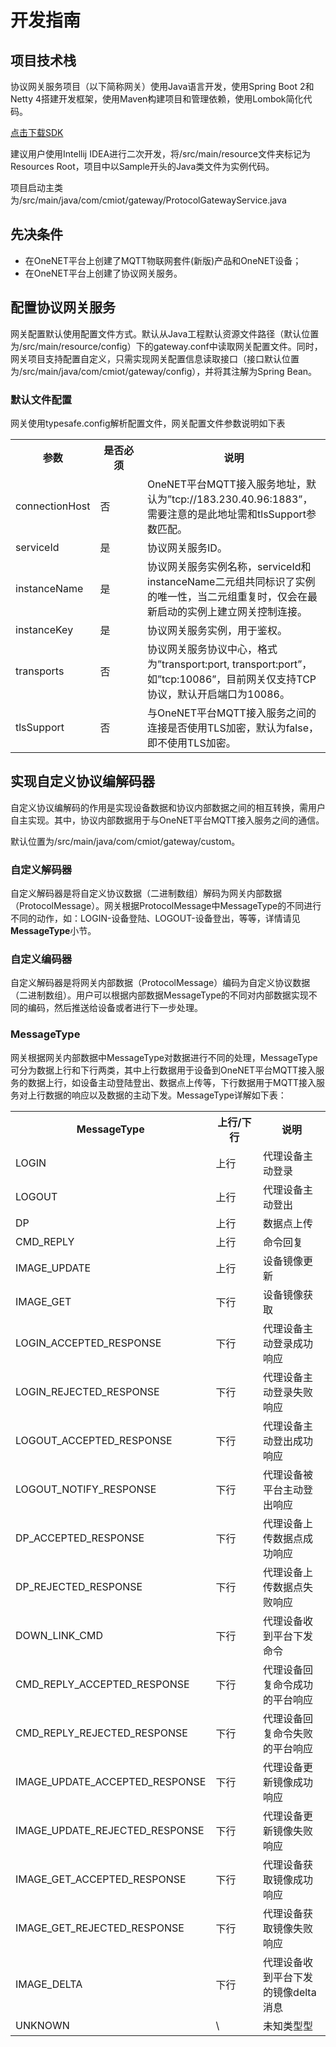# 开发指南

## 项目技术栈

协议网关服务项目（以下简称网关）使用Java语言开发，使用Spring Boot 2和Netty 4搭建开发框架，使用Maven构建项目和管理依赖，使用Lombok简化代码。

[点击下载SDK](/images/MQTTS/gateway/protocol-gateway0.0.2.zip)

建议用户使用Intellij IDEA进行二次开发，将/src/main/resource文件夹标记为Resources Root，项目中以Sample开头的Java类文件为实例代码。

项目启动主类为/src/main/java/com/cmiot/gateway/ProtocolGatewayService.java
## 先决条件
- 在OneNET平台上创建了MQTT物联网套件(新版)产品和OneNET设备；
- 在OneNET平台上创建了协议网关服务。

## 配置协议网关服务
网关配置默认使用配置文件方式。默认从Java工程默认资源文件路径（默认位置为/src/main/resource/config）下的gateway.conf中读取网关配置文件。同时，网关项目支持配置自定义，只需实现网关配置信息读取接口（接口默认位置为/src/main/java/com/cmiot/gateway/config），并将其注解为Spring Bean。

### 默认文件配置

网关使用typesafe.config解析配置文件，网关配置文件参数说明如下表

<table>
<tr><th width="25%">参数</th><th width="15%">是否必须</th><th >说明</th></tr>
<tr><td>connectionHost</td><td>否</td><td>OneNET平台MQTT接入服务地址，默认为”tcp://183.230.40.96:1883”，需要注意的是此地址需和tlsSupport参数匹配。
</td></tr>
<tr><td>serviceId</td><td>是</td><td>协议网关服务ID。</td></tr>
<tr><td>instanceName</td><td>是</td><td>协议网关服务实例名称，serviceId和instanceName二元组共同标识了实例的唯一性，当二元组重复时，仅会在最新启动的实例上建立网关控制连接。</td></tr>
<tr><td>instanceKey</td><td>是</td><td>协议网关服务实例，用于鉴权。</td></tr>
<tr><td>transports</td><td>否</td><td>协议网关服务协议中心，格式为”transport:port, transport:port”，如”tcp:10086”，目前网关仅支持TCP协议，默认开启端口为10086。</td></tr>
<tr><td>tlsSupport</td><td>否</td><td>与OneNET平台MQTT接入服务之间的连接是否使用TLS加密，默认为false，即不使用TLS加密。</td></tr>
</table>

## 实现自定义协议编解码器

自定义协议编解码的作用是实现设备数据和协议内部数据之间的相互转换，需用户自主实现。其中，协议内部数据用于与OneNET平台MQTT接入服务之间的通信。

默认位置为/src/main/java/com/cmiot/gateway/custom。

### 自定义解码器

自定义解码器是将自定义协议数据（二进制数组）解码为网关内部数据（ProtocolMessage）。网关根据ProtocolMessage中MessageType的不同进行不同的动作，如：LOGIN-设备登陆、LOGOUT-设备登出，等等，详情请见**MessageType**小节。

### 自定义编码器

自定义解码器是将网关内部数据（ProtocolMessage）编码为自定义协议数据（二进制数组）。用户可以根据内部数据MessageType的不同对内部数据实现不同的编码，然后推送给设备或者进行下一步处理。

###  MessageType

网关根据网关内部数据中MessageType对数据进行不同的处理，MessageType可分为数据上行和下行两类，其中上行数据用于设备到OneNET平台MQTT接入服务的数据上行，如设备主动登陆登出、数据点上传等，下行数据用于MQTT接入服务对上行数据的响应以及数据的主动下发。MessageType详解如下表：

<table>
<tr><th width="40%">MessageType</th><th width="15%">上行/下行</th><th >说明</th></tr>
<tr><td>LOGIN</td><td>上行</td><td>代理设备主动登录</td></tr>
<tr><td>LOGOUT</td><td>上行</td><td>代理设备主动登出</td></tr>
<tr><td>DP</td><td>上行</td><td>数据点上传</td></tr>
<tr><td>CMD_REPLY</td><td>上行</td><td>命令回复</td></tr>
<tr><td>IMAGE_UPDATE</td><td>上行</td><td>设备镜像更新</td></tr>
<tr><td>IMAGE_GET</td><td>下行</td><td>设备镜像获取</td></tr>
<tr><td>LOGIN_ACCEPTED_RESPONSE</td><td>下行</td><td>代理设备主动登录成功响应</td></tr>
<tr><td>LOGIN_REJECTED_RESPONSE</td><td>下行</td><td>代理设备主动登录失败响应</td></tr>
<tr><td>LOGOUT_ACCEPTED_RESPONSE</td><td>下行</td><td>代理设备主动登出成功响应</td></tr>
<tr><td>LOGOUT_NOTIFY_RESPONSE</td><td>下行</td><td>代理设备被平台主动登出响应</td></tr>
<tr><td>DP_ACCEPTED_RESPONSE</td><td>下行</td><td>代理设备上传数据点成功响应</td></tr>
<tr><td>DP_REJECTED_RESPONSE</td><td>下行</td><td>代理设备上传数据点失败响应</td></tr>
<tr><td>DOWN_LINK_CMD</td><td>下行</td><td>代理设备收到平台下发命令</td></tr>
<tr><td>CMD_REPLY_ACCEPTED_RESPONSE</td><td>下行</td><td>代理设备回复命令成功的平台响应</td></tr>
<tr><td>CMD_REPLY_REJECTED_RESPONSE</td><td>下行</td><td>代理设备回复命令失败的平台响应</td></tr>
<tr><td>IMAGE_UPDATE_ACCEPTED_RESPONSE</td><td>下行</td><td>代理设备更新镜像成功响应</td></tr>
<tr><td>IMAGE_UPDATE_REJECTED_RESPONSE</td><td>下行</td><td>代理设备更新镜像失败响应</td></tr>
<tr><td>IMAGE_GET_ACCEPTED_RESPONSE</td><td>下行</td><td>代理设备获取镜像成功响应</td></tr>
<tr><td>IMAGE_GET_REJECTED_RESPONSE</td><td>下行</td><td>代理设备获取镜像失败响应</td></tr>
<tr><td>IMAGE_DELTA</td><td>下行</td><td>代理设备收到平台下发的镜像delta消息</td></tr>
<tr><td>UNKNOWN</td><td>\</td><td>未知类型型</td></tr>
</table>

